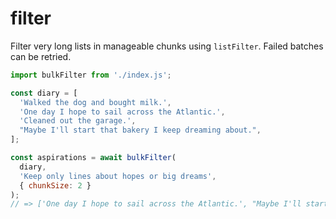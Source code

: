 # filter

Filter very long lists in manageable chunks using `listFilter`. Failed batches can be retried.

```javascript
import bulkFilter from './index.js';

const diary = [
  'Walked the dog and bought milk.',
  'One day I hope to sail across the Atlantic.',
  'Cleaned out the garage.',
  "Maybe I'll start that bakery I keep dreaming about.",
];

const aspirations = await bulkFilter(
  diary,
  'Keep only lines about hopes or big dreams',
  { chunkSize: 2 }
);
// => ['One day I hope to sail across the Atlantic.', "Maybe I'll start that bakery I keep dreaming about."]
```
